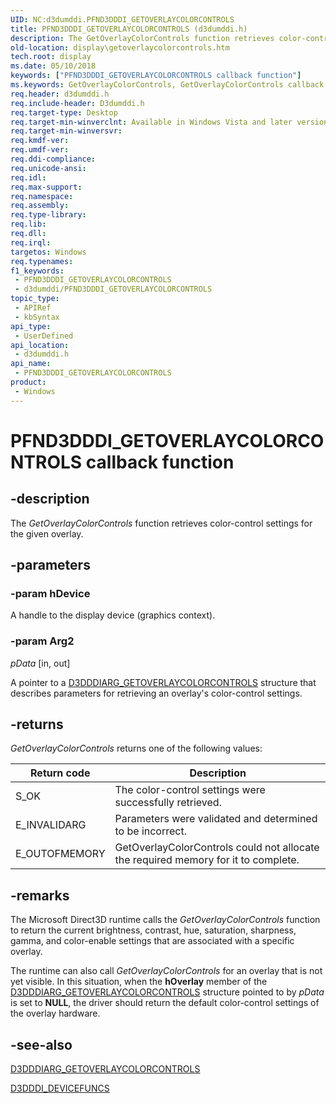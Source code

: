 ```yaml
---
UID: NC:d3dumddi.PFND3DDDI_GETOVERLAYCOLORCONTROLS
title: PFND3DDDI_GETOVERLAYCOLORCONTROLS (d3dumddi.h)
description: The GetOverlayColorControls function retrieves color-control settings for the given overlay.
old-location: display\getoverlaycolorcontrols.htm
tech.root: display
ms.date: 05/10/2018
keywords: ["PFND3DDDI_GETOVERLAYCOLORCONTROLS callback function"]
ms.keywords: GetOverlayColorControls, GetOverlayColorControls callback function [Display Devices], PFND3DDDI_GETOVERLAYCOLORCONTROLS, PFND3DDDI_GETOVERLAYCOLORCONTROLS callback, UserModeDisplayDriver_Functions_b50c3637-892b-4cc9-ad9a-97feeeb649fc.xml, d3dumddi/GetOverlayColorControls, display.getoverlaycolorcontrols
req.header: d3dumddi.h
req.include-header: D3dumddi.h
req.target-type: Desktop
req.target-min-winverclnt: Available in Windows Vista and later versions of the Windows operating systems.
req.target-min-winversvr: 
req.kmdf-ver: 
req.umdf-ver: 
req.ddi-compliance: 
req.unicode-ansi: 
req.idl: 
req.max-support: 
req.namespace: 
req.assembly: 
req.type-library: 
req.lib: 
req.dll: 
req.irql: 
targetos: Windows
req.typenames: 
f1_keywords:
 - PFND3DDDI_GETOVERLAYCOLORCONTROLS
 - d3dumddi/PFND3DDDI_GETOVERLAYCOLORCONTROLS
topic_type:
 - APIRef
 - kbSyntax
api_type:
 - UserDefined
api_location:
 - d3dumddi.h
api_name:
 - PFND3DDDI_GETOVERLAYCOLORCONTROLS
product:
 - Windows
---
```


# PFND3DDDI_GETOVERLAYCOLORCONTROLS callback function


## -description

The <i>GetOverlayColorControls</i> function retrieves color-control settings for the given overlay.

## -parameters

### -param hDevice

A handle to the display device (graphics context).

### -param Arg2

*pData* [in, out]

A pointer to a <a href="/windows-hardware/drivers/ddi/d3dumddi/ns-d3dumddi-_d3dddiarg_getoverlaycolorcontrols">D3DDDIARG_GETOVERLAYCOLORCONTROLS</a> structure that describes parameters for retrieving an overlay's color-control settings.

## -returns

<i>GetOverlayColorControls</i> returns one of the following values:

|Return code|Description|
|--- |--- |
|S_OK|The color-control settings were successfully retrieved.|
|E_INVALIDARG|Parameters were validated and determined to be incorrect.|
|E_OUTOFMEMORY|GetOverlayColorControls could not allocate the required memory for it to complete.|

## -remarks

The Microsoft Direct3D runtime calls the <i>GetOverlayColorControls</i> function to return the current brightness, contrast, hue, saturation, sharpness, gamma, and color-enable settings that are associated with a specific overlay. 

The runtime can also call <i>GetOverlayColorControls</i> for an overlay that is not yet visible. In this situation, when the <b>hOverlay</b> member of the <a href="/windows-hardware/drivers/ddi/d3dumddi/ns-d3dumddi-_d3dddiarg_getoverlaycolorcontrols">D3DDDIARG_GETOVERLAYCOLORCONTROLS</a> structure pointed to by <i>pData</i> is set to <b>NULL</b>, the driver should return the default color-control settings of the overlay hardware.

## -see-also

<a href="/windows-hardware/drivers/ddi/d3dumddi/ns-d3dumddi-_d3dddiarg_getoverlaycolorcontrols">D3DDDIARG_GETOVERLAYCOLORCONTROLS</a>



<a href="/windows-hardware/drivers/ddi/d3dumddi/ns-d3dumddi-_d3dddi_devicefuncs">D3DDDI_DEVICEFUNCS</a>

